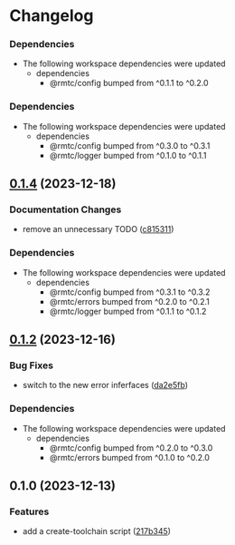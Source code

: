 # Changelog

### Dependencies

* The following workspace dependencies were updated
  * dependencies
    * @rmtc/config bumped from ^0.1.1 to ^0.2.0

### Dependencies

* The following workspace dependencies were updated
  * dependencies
    * @rmtc/config bumped from ^0.3.0 to ^0.3.1
    * @rmtc/logger bumped from ^0.1.0 to ^0.1.1

## [0.1.4](https://github.com/rowanmanning/toolchain/compare/create-toolchain-v0.1.3...create-toolchain-v0.1.4) (2023-12-18)


### Documentation Changes

* remove an unnecessary TODO ([c815311](https://github.com/rowanmanning/toolchain/commit/c815311b635e73450316791ce9b9c66f4521bdf0))


### Dependencies

* The following workspace dependencies were updated
  * dependencies
    * @rmtc/config bumped from ^0.3.1 to ^0.3.2
    * @rmtc/errors bumped from ^0.2.0 to ^0.2.1
    * @rmtc/logger bumped from ^0.1.1 to ^0.1.2

## [0.1.2](https://github.com/rowanmanning/toolchain/compare/create-toolchain-v0.1.1...create-toolchain-v0.1.2) (2023-12-16)


### Bug Fixes

* switch to the new error inferfaces ([da2e5fb](https://github.com/rowanmanning/toolchain/commit/da2e5fb17ba0b45d990d6eecbc2e63540aa2aa20))


### Dependencies

* The following workspace dependencies were updated
  * dependencies
    * @rmtc/config bumped from ^0.2.0 to ^0.3.0
    * @rmtc/errors bumped from ^0.1.0 to ^0.2.0

## 0.1.0 (2023-12-13)


### Features

* add a create-toolchain script ([217b345](https://github.com/rowanmanning/toolchain/commit/217b34591bdf3f6e267a57c59a741cca1ed85f04))
